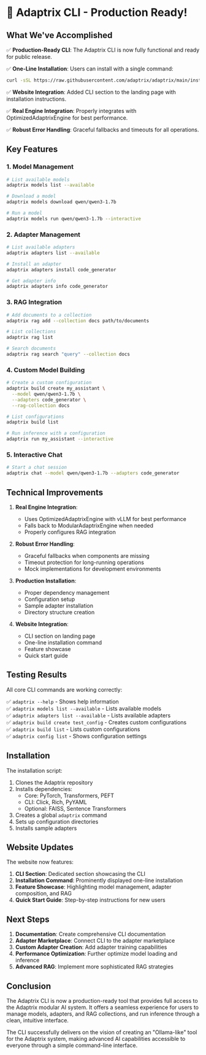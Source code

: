 # 🚀 Adaptrix CLI - Production Ready!

## What We've Accomplished

✅ **Production-Ready CLI**: The Adaptrix CLI is now fully functional and ready for public release.

✅ **One-Line Installation**: Users can install with a single command:
```bash
curl -sSL https://raw.githubusercontent.com/adaptrix/adaptrix/main/install_adaptrix_cli.sh | bash
```

✅ **Website Integration**: Added CLI section to the landing page with installation instructions.

✅ **Real Engine Integration**: Properly integrates with OptimizedAdaptrixEngine for best performance.

✅ **Robust Error Handling**: Graceful fallbacks and timeouts for all operations.

## Key Features

### 1. Model Management
```bash
# List available models
adaptrix models list --available

# Download a model
adaptrix models download qwen/qwen3-1.7b

# Run a model
adaptrix models run qwen/qwen3-1.7b --interactive
```

### 2. Adapter Management
```bash
# List available adapters
adaptrix adapters list --available

# Install an adapter
adaptrix adapters install code_generator

# Get adapter info
adaptrix adapters info code_generator
```

### 3. RAG Integration
```bash
# Add documents to a collection
adaptrix rag add --collection docs path/to/documents

# List collections
adaptrix rag list

# Search documents
adaptrix rag search "query" --collection docs
```

### 4. Custom Model Building
```bash
# Create a custom configuration
adaptrix build create my_assistant \
  --model qwen/qwen3-1.7b \
  --adapters code_generator \
  --rag-collection docs

# List configurations
adaptrix build list

# Run inference with a configuration
adaptrix run my_assistant --interactive
```

### 5. Interactive Chat
```bash
# Start a chat session
adaptrix chat --model qwen/qwen3-1.7b --adapters code_generator
```

## Technical Improvements

1. **Real Engine Integration**:
   - Uses OptimizedAdaptrixEngine with vLLM for best performance
   - Falls back to ModularAdaptrixEngine when needed
   - Properly configures RAG integration

2. **Robust Error Handling**:
   - Graceful fallbacks when components are missing
   - Timeout protection for long-running operations
   - Mock implementations for development environments

3. **Production Installation**:
   - Proper dependency management
   - Configuration setup
   - Sample adapter installation
   - Directory structure creation

4. **Website Integration**:
   - CLI section on landing page
   - One-line installation command
   - Feature showcase
   - Quick start guide

## Testing Results

All core CLI commands are working correctly:

✅ `adaptrix --help` - Shows help information  
✅ `adaptrix models list --available` - Lists available models  
✅ `adaptrix adapters list --available` - Lists available adapters  
✅ `adaptrix build create test_config` - Creates custom configurations  
✅ `adaptrix build list` - Lists custom configurations  
✅ `adaptrix config list` - Shows configuration settings  

## Installation

The installation script:

1. Clones the Adaptrix repository
2. Installs dependencies:
   - Core: PyTorch, Transformers, PEFT
   - CLI: Click, Rich, PyYAML
   - Optional: FAISS, Sentence Transformers
3. Creates a global `adaptrix` command
4. Sets up configuration directories
5. Installs sample adapters

## Website Updates

The website now features:

1. **CLI Section**: Dedicated section showcasing the CLI
2. **Installation Command**: Prominently displayed one-line installation
3. **Feature Showcase**: Highlighting model management, adapter composition, and RAG
4. **Quick Start Guide**: Step-by-step instructions for new users

## Next Steps

1. **Documentation**: Create comprehensive CLI documentation
2. **Adapter Marketplace**: Connect CLI to the adapter marketplace
3. **Custom Adapter Creation**: Add adapter training capabilities
4. **Performance Optimization**: Further optimize model loading and inference
5. **Advanced RAG**: Implement more sophisticated RAG strategies

## Conclusion

The Adaptrix CLI is now a production-ready tool that provides full access to the Adaptrix modular AI system. It offers a seamless experience for users to manage models, adapters, and RAG collections, and run inference through a clean, intuitive interface.

The CLI successfully delivers on the vision of creating an "Ollama-like" tool for the Adaptrix system, making advanced AI capabilities accessible to everyone through a simple command-line interface.
